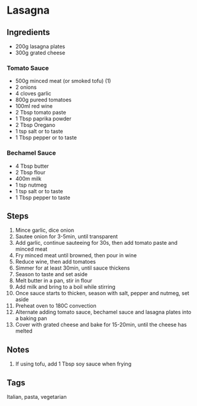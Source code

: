 # Lasagna

## Ingredients

* 200g lasagna plates 
* 300g grated cheese 

### Tomato Sauce 

* 500g minced meat (or smoked tofu) (1)
* 2 onions 
* 4 cloves garlic
* 800g pureed tomatoes 
* 100ml red wine 
* 2 Tbsp tomato paste
* 1 Tbsp paprika powder 
* 2 Tbsp Oregano
* 1 tsp salt or to taste 
* 1 Tbsp pepper or to taste

### Bechamel Sauce

* 4 Tbsp butter 
* 2 Tbsp flour
* 400m milk
* 1 tsp nutmeg 
* 1 tsp salt or to taste
* 1 Tbsp pepper to taste

## Steps

1. Mince garlic, dice onion
2. Sautee onion for 3-5min, until transparent 
3. Add garlic, continue sauteeing for 30s, then add tomato paste and minced meat 
4. Fry minced meat until browned, then pour in wine
5. Reduce wine, then add tomatoes 
6. Simmer for at least 30min, until sauce thickens
7. Season to taste and set aside 
8. Melt butter in a pan, stir in flour 
9. Add milk and bring to a boil while stirring
10. Once sauce starts to thicken, season with salt, pepper and nutmeg, set aside
11. Preheat oven to 180C convection
11. Alternate adding tomato sauce, bechamel sauce and lasagna plates into a baking pan
12. Cover with grated cheese and bake for 15-20min, until the cheese has melted 

## Notes

1. If using tofu, add 1 Tbsp soy sauce when frying

## Tags
Italian, pasta, vegetarian

